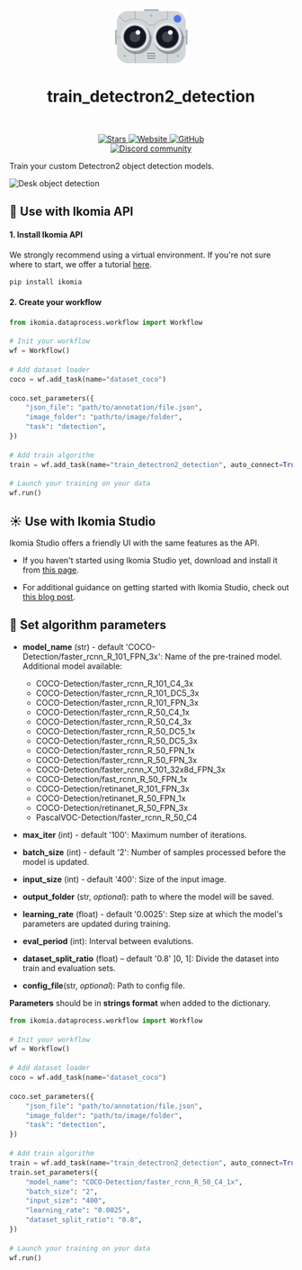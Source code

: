 <div align="center">
  <img src="icons/detectron2.png" alt="Algorithm icon">
  <h1 align="center">train_detectron2_detection</h1>
</div>
<br />
<p align="center">
    <a href="https://github.com/Ikomia-hub/train_detectron2_detection">
        <img alt="Stars" src="https://img.shields.io/github/stars/Ikomia-hub/train_detectron2_detection">
    </a>
    <a href="https://app.ikomia.ai/hub/">
        <img alt="Website" src="https://img.shields.io/website/http/app.ikomia.ai/en.svg?down_color=red&down_message=offline&up_message=online">
    </a>
    <a href="https://github.com/Ikomia-hub/train_detectron2_detection/blob/main/LICENSE.md">
        <img alt="GitHub" src="https://img.shields.io/github/license/Ikomia-hub/train_detectron2_detection.svg?color=blue">
    </a>    
    <br>
    <a href="https://discord.com/invite/82Tnw9UGGc">
        <img alt="Discord community" src="https://img.shields.io/badge/Discord-white?style=social&logo=discord">
    </a> 
</p>

Train your custom Detectron2 object detection models.

![Desk object detection](https://raw.githubusercontent.com/Ikomia-hub/train_detectron2_detection/feat/new_readme/icons/output.jpg)


## :rocket: Use with Ikomia API

#### 1. Install Ikomia API

We strongly recommend using a virtual environment. If you're not sure where to start, we offer a tutorial [here](https://www.ikomia.ai/blog/a-step-by-step-guide-to-creating-virtual-environments-in-python).

```sh
pip install ikomia
```

#### 2. Create your workflow

```python
from ikomia.dataprocess.workflow import Workflow

# Init your workflow
wf = Workflow()    

# Add dataset loader
coco = wf.add_task(name="dataset_coco")

coco.set_parameters({
    "json_file": "path/to/annotation/file.json",
    "image_folder": "path/to/image/folder",
    "task": "detection",
}) 

# Add train algorithm
train = wf.add_task(name="train_detectron2_detection", auto_connect=True)

# Launch your training on your data
wf.run()
```

## :sunny: Use with Ikomia Studio

Ikomia Studio offers a friendly UI with the same features as the API.

- If you haven't started using Ikomia Studio yet, download and install it from [this page](https://www.ikomia.ai/studio).

- For additional guidance on getting started with Ikomia Studio, check out [this blog post](https://www.ikomia.ai/blog/how-to-get-started-with-ikomia-studio).

## :pencil: Set algorithm parameters

- **model_name** (str) - default 'COCO-Detection/faster_rcnn_R_101_FPN_3x': Name of the pre-trained model. Additional model available:
    - COCO-Detection/faster_rcnn_R_101_C4_3x
    - COCO-Detection/faster_rcnn_R_101_DC5_3x
    - COCO-Detection/faster_rcnn_R_101_FPN_3x
    - COCO-Detection/faster_rcnn_R_50_C4_1x
    - COCO-Detection/faster_rcnn_R_50_C4_3x
    - COCO-Detection/faster_rcnn_R_50_DC5_1x
    - COCO-Detection/faster_rcnn_R_50_DC5_3x
    - COCO-Detection/faster_rcnn_R_50_FPN_1x
    - COCO-Detection/faster_rcnn_R_50_FPN_3x
    - COCO-Detection/faster_rcnn_X_101_32x8d_FPN_3x
    - COCO-Detection/fast_rcnn_R_50_FPN_1x
    - COCO-Detection/retinanet_R_101_FPN_3x
    - COCO-Detection/retinanet_R_50_FPN_1x
    - COCO-Detection/retinanet_R_50_FPN_3x
    - PascalVOC-Detection/faster_rcnn_R_50_C4


- **max_iter** (int) - default '100': Maximum number of iterations. 
- **batch_size** (int) - default '2': Number of samples processed before the model is updated.
- **input_size** (int) - default '400': Size of the input image.
- **output_folder** (str, *optional*): path to where the model will be saved. 
- **learning_rate** (float) - default '0.0025': Step size at which the model's parameters are updated during training.
- **eval_period** (int): Interval between evalutions.  
- **dataset_split_ratio** (float) – default '0.8' ]0, 1[: Divide the dataset into train and evaluation sets.
- **config_file**(str, *optional*): Path to config file. 

**Parameters** should be in **strings format**  when added to the dictionary.


```python
from ikomia.dataprocess.workflow import Workflow

# Init your workflow
wf = Workflow()    

# Add dataset loader
coco = wf.add_task(name="dataset_coco")

coco.set_parameters({
    "json_file": "path/to/annotation/file.json",
    "image_folder": "path/to/image/folder",
    "task": "detection",
}) 

# Add train algorithm
train = wf.add_task(name="train_detectron2_detection", auto_connect=True)
train.set_parameters({
    "model_name": "COCO-Detection/faster_rcnn_R_50_C4_1x",
    "batch_size": "2",
    "input_size": "400",
    "learning_rate": "0.0025",
    "dataset_split_ratio": "0.8",
}) 

# Launch your training on your data
wf.run()

```

